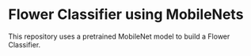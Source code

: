 # Flower Classifier using MobileNets


This repository uses a pretrained MobileNet model to build a Flower Classifier.
